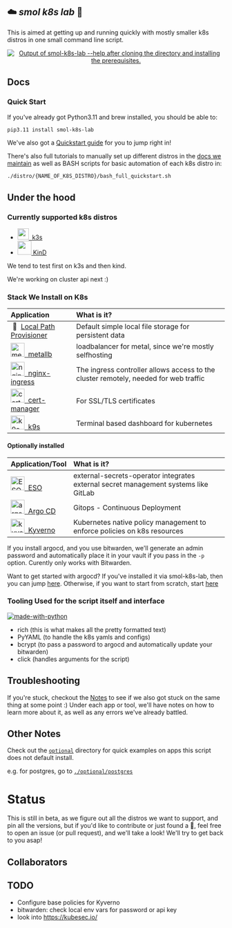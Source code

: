 ## ☁️ *smol k8s lab* 🧸

This is aimed at getting up and running quickly with mostly smaller k8s distros in one small command line script.

<p align="center">
  <a href="https://raw.githubusercontent.com/jessebot/smol-k8s-lab/main/docs/screenshots/help_text.svg">
      <img src="./docs/screenshots/help_text.svg" alt="Output of smol-k8s-lab --help after cloning the directory and installing the prerequisites.">
  </a>
</p>


## Docs

### Quick Start
If you've already got Python3.11 and brew installed, you should be able to:

```bash
pip3.11 install smol-k8s-lab
```

We've also got a [Quickstart guide](https://jessebot.github.io/smol-k8s-lab/quickstart) for you to jump right in!

There's also full tutorials to manually set up different distros in the [docs we maintain](https://jessebot.github.io/smol-k8s-lab/distros) as well as BASH scripts for basic automation of each k8s distro in:

`./distro/{NAME_OF_K8S_DISTRO}/bash_full_quickstart.sh`

## Under the hood
### Currently supported k8s distros

- [<img src="https://raw.githubusercontent.com/jessebot/smol-k8s-lab/main/docs/icons/k3s_icon.ico" width="26">&nbsp;&nbsp;k3s](https://k3s.io/)
- [<img src="https://raw.githubusercontent.com/jessebot/smol-k8s-lab/main/docs/icons/kind_icon.png" width="32">&nbsp;KinD](https://kind.sigs.k8s.io/)

We tend to test first on k3s and then kind.

We're working on cluster api next :)


### Stack We Install on K8s

|    Application      | What is it? |
|:--------------------|:------------|
| &nbsp;🐄 &nbsp;[Local Path Provisioner](https://github.com/rancher/local-path-provisioner) | Default simple local file storage for persistent data |
| [<img src="https://raw.githubusercontent.com/jessebot/smol-k8s-lab/main/docs/icons/metallb_icon.png" width="32" alt="metallb logo, blue arrow pointing up, with small line on one leg of arrow to show balance">&nbsp; metallb](https://github.io/metallb/metallb) | loadbalancer for metal, since we're mostly selfhosting |
| [<img src="https://raw.githubusercontent.com/jessebot/smol-k8s-lab/main/docs/icons/nginx.ico" width="32" alt="nginx logo, white letter N with green background">&nbsp; nginx-ingress](https://github.io/kubernetes/ingress-nginx) | The ingress controller allows access to the cluster remotely, needed for web traffic |
| [<img src="https://raw.githubusercontent.com/jessebot/smol-k8s-lab/main/docs/icons/cert-manager_icon.png" width="32" alt="cert manager logo"> &nbsp;cert-manager](https://cert-manager.io/docs/) | For SSL/TLS certificates |
| [<img src="https://raw.githubusercontent.com/jessebot/smol-k8s-lab/main/docs/icons/k9s_icon.png" alt="k9s logo, outline of dog with ship wheels for eyes" width="32"> &nbsp;k9s](https://k9scli.io/topics/install/) | Terminal based dashboard for kubernetes |


#### Optionally installed

| Application/Tool | What is it? |
|:-----------------|:------------|
| [<img src="https://raw.githubusercontent.com/jessebot/smol-k8s-lab/main/docs/icons/eso_icon.png" width="32" alt="ESO logo, outline of robot with astricks in a screen in it's belly">&nbsp; ESO](https://external-secrets.io/v0.5.9/) | external-secrets-operator integrates external secret management systems like GitLab|
| [<img src="https://raw.githubusercontent.com/jessebot/smol-k8s-lab/main/docs/icons/argo_icon.png" width="32" alt="argo CD logo, an organer squid wearing a fishbowl helmet">&nbsp; Argo CD](https://github.io/argoproj/argo-helm) | Gitops - Continuous Deployment |
| [<img src="https://raw.githubusercontent.com/jessebot/smol-k8s-lab/main/docs/icons/kyverno_icon.png"  width="32" alt="kyvero logo">&nbsp; Kyverno](https://github.com/kyverno/kyverno/) | Kubernetes native policy management to enforce policies on k8s resources |

If you install argocd, and you use bitwarden, we'll generate an admin password and automatically place it in your vault if you pass in the `-p` option. Curently only works with Bitwarden.

Want to get started with argocd? If you've installed it via smol-k8s-lab, then you can jump [here](https://github.com/jessebot/argo-example#argo-via-the-gui). Otherwise, if you want to start from scratch, start [here](https://github.com/jessebot/argo-example#argocd)


### Tooling Used for the script itself and interface

[![made-with-python](https://img.shields.io/badge/Python-FFD43B?style=for-the-badge&logo=python&logoColor=blue)](https://www.python.org/)

- rich (this is what makes all the pretty formatted text)
- PyYAML (to handle the k8s yamls and configs)
- bcrypt (to pass a password to argocd and automatically update your bitwarden)
- click (handles arguments for the script)


## Troubleshooting
If you're stuck, checkout the [Notes](https://jessebot.github.io/smol-k8s-lab/notes) to see if we also got stuck on the same thing at some point :) Under each app or tool, we'll have notes on how to learn more about it, as well as any errors we've already battled.


## Other Notes
Check out the [`optional`](optional) directory for quick examples on apps this script does not default install.

e.g. for postgres, go to [`./optional/postgres`](./optional/postgres)

# Status
This is still in beta, as we figure out all the distros we want to support,
and pin all the versions, but if you'd like to contribute or just found a :bug:,
feel free to open an issue (or pull request), and we'll take a look! We'll try
to get back to you asap!

## Collaborators
<!-- readme: collaborators -start -->
<!-- readme: collaborators -end -->

## TODO
- Configure base policies for Kyverno
- bitwarden: check local env vars for password or api key
- look into https://kubesec.io/
